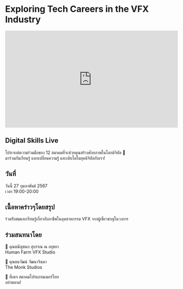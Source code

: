 # Exploring Tech Careers in the VFX Industry
<iframe width="560" height="315" src="https://www.youtube.com/embed/ZpDHH_V1awU?si=0I6wEPLy8aUfp4xv" title="YouTube video player" frameborder="0" allow="accelerometer; autoplay; clipboard-write; encrypted-media; gyroscope; picture-in-picture; web-share" referrerpolicy="strict-origin-when-cross-origin" allowfullscreen></iframe>

## Digital Skills Live

โปรเจกต์ความร่วมมือของ 12 สมาคมที่จะช่วยคุณสร้างศักยภาพในโลกดิจิทัล 🚀  
มาร่วมกันเรียนรู้ แลกเปลี่ยนความรู้ และเติบโตในยุคดิจิทัลกับเรา!

## วันที่
วันนี้ 27 กุมภาพันธ์ 2567  
เวลา 19:00-20:00

## เนื้อหาคร่าวๆโดยสรุป
ร่วมรับชมและเรียนรู้เกี่ยวกับอาชีพในอุตสาหกรรม VFX จากผู้เชี่ยวชาญในวงการ

## ร่วมสนทนาโดย
🔹 คุณธนัญชนก สุบรรณ ณ อยุธยา  
Human Farm VFX Studio

🔹 คุณธนวัฒน์ วัฒนาจินดา  
The Monk Studios

📍 ที่เพจ สมาคมโปรแกรมเมอร์ไทย  
อย่าพลาด!